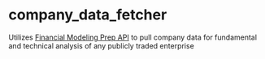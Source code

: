 # company_data_fetcher
Utilizes [Financial Modeling Prep API](https://financialmodelingprep.com/developer/docs/#Company-Rating) to pull company data for fundamental and technical analysis of any publicly traded enterprise
